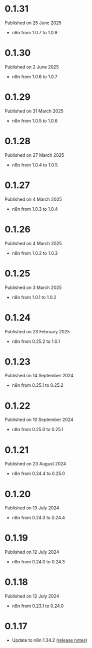 # 0.1.31

Published on 25 June 2025

- n8n from 1.0.7 to 1.0.9

# 0.1.30

Published on 2 June 2025

- n8n from 1.0.6 to 1.0.7

# 0.1.29

Published on 31 March 2025

- n8n from 1.0.5 to 1.0.6

# 0.1.28

Published on 27 March 2025

- n8n from 1.0.4 to 1.0.5

# 0.1.27

Published on 4 March 2025

- n8n from 1.0.3 to 1.0.4

# 0.1.26

Published on 4 March 2025

- n8n from 1.0.2 to 1.0.3

# 0.1.25

Published on 3 March 2025

- n8n from 1.0.1 to 1.0.2

# 0.1.24

Published on 23 February 2025

- n8n from 0.25.2 to 1.0.1

# 0.1.23

Published on 14 September 2024

- n8n from 0.25.1 to 0.25.2

# 0.1.22

Published on 10 September 2024

- n8n from 0.25.0 to 0.25.1

# 0.1.21

Published on 23 August 2024

- n8n from 0.24.4 to 0.25.0

# 0.1.20

Published on 13 July 2024

- n8n from 0.24.3 to 0.24.4

# 0.1.19

Published on 12 July 2024

- n8n from 0.24.0 to 0.24.3

# 0.1.18

Published on 12 July 2024

- n8n from 0.23.1 to 0.24.0

# 0.1.17

- Update to n8n 1.34.2 ([release notes](https://docs.n8n.io/release-notes/#n8n1342))